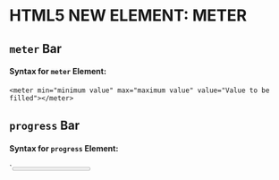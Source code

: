 # HTML5 NEW ELEMENT: METER

## `meter` Bar

#### Syntax for `meter` Element:

`<meter min="minimum value" max="maximum value" value="Value to be filled"></meter>`

## `progress` Bar

#### Syntax for `progress` Element:

`<progress max="maximum value" value="value to be filled">value to be displayed </progress>

